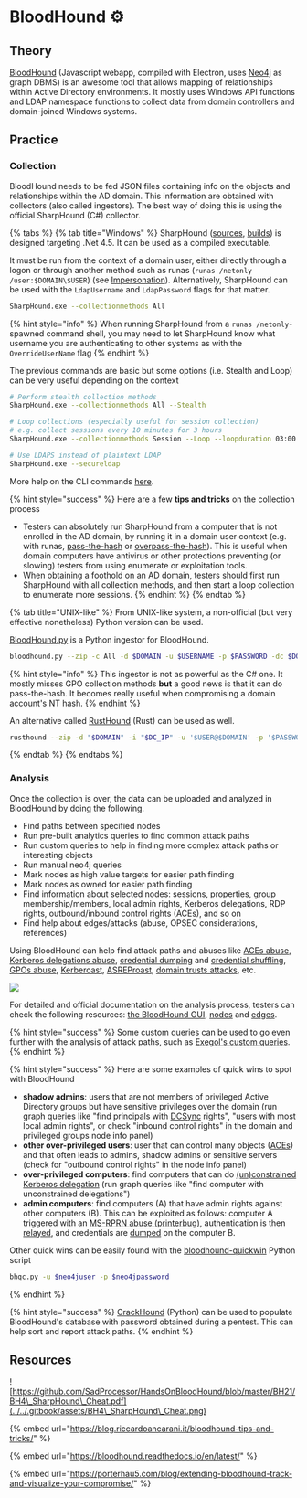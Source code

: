 # BloodHound ⚙️

## Theory

[BloodHound](https://github.com/BloodHoundAD/BloodHound) (Javascript webapp, compiled with Electron, uses [Neo4j](https://neo4j.com/) as graph DBMS) is an awesome tool that allows mapping of relationships within Active Directory environments. It mostly uses Windows API functions and LDAP namespace functions to collect data from domain controllers and domain-joined Windows systems.

## Practice

### Collection

BloodHound needs to be fed JSON files containing info on the objects and relationships within the AD domain. This information are obtained with collectors (also called ingestors). The best way of doing this is using the official SharpHound (C#) collector.

{% tabs %}
{% tab title="Windows" %}
SharpHound ([sources](https://github.com/BloodHoundAD/SharpHound), [builds](https://github.com/BloodHoundAD/BloodHound/tree/master/Collectors)) is designed targeting .Net 4.5. It can be used as a compiled executable.

It must be run from the context of a domain user, either directly through a logon or through another method such as runas (`runas /netonly /user:$DOMAIN\$USER`) (see [Impersonation](../movement/credentials/impersonation.md)). Alternatively, SharpHound can be used with the `LdapUsername` and `LdapPassword` flags for that matter.

```bash
SharpHound.exe --collectionmethods All
```

{% hint style="info" %}
When running SharpHound from a `runas /netonly`-spawned command shell, you may need to let SharpHound know what username you are authenticating to other systems as with the `OverrideUserName` flag
{% endhint %}

The previous commands are basic but some options (i.e. Stealth and Loop) can be very useful depending on the context

```bash
# Perform stealth collection methods
SharpHound.exe --collectionmethods All --Stealth

# Loop collections (especially useful for session collection)
# e.g. collect sessions every 10 minutes for 3 hours
SharpHound.exe --collectionmethods Session --Loop --loopduration 03:00:00 --loopinterval 00:10:00

# Use LDAPS instead of plaintext LDAP
SharpHound.exe --secureldap
```

More help on the CLI commands [here](https://github.com/BloodHoundAD/SharpHound#cli).

{% hint style="success" %}
Here are a few **tips and tricks** on the collection process

* Testers can absolutely run SharpHound from a computer that is not enrolled in the AD domain, by running it in a domain user context (e.g. with runas, [pass-the-hash](../movement/ntlm/pth.md) or [overpass-the-hash](../movement/kerberos/ptk.md)). This is useful when domain computers have antivirus or other protections preventing (or slowing) testers from using enumerate or exploitation tools.
* When obtaining a foothold on an AD domain, testers should first run SharpHound with all collection methods, and then start a loop collection to enumerate more sessions.
{% endhint %}
{% endtab %}

{% tab title="UNIX-like" %}
From UNIX-like system, a non-official (but very effective nonetheless) Python version can be used.

[BloodHound.py](https://github.com/fox-it/BloodHound.py) is a Python ingestor for BloodHound.

```bash
bloodhound.py --zip -c All -d $DOMAIN -u $USERNAME -p $PASSWORD -dc $DOMAIN_CONTROLLER
```

{% hint style="info" %}
This ingestor is not as powerful as the C# one. It mostly misses GPO collection methods **but** a good news is that it can do pass-the-hash. It becomes really useful when compromising a domain account's NT hash.
{% endhint %}

An alternative called [RustHound](https://github.com/OPENCYBER-FR/RustHound) (Rust) can be used as well.

```bash
rusthound --zip -d "$DOMAIN" -i "$DC_IP" -u '$USER@$DOMAIN' -p '$PASSWORD' -o "OUTDIR"
```
{% endtab %}
{% endtabs %}

### Analysis

Once the collection is over, the data can be uploaded and analyzed in BloodHound by doing the following.

* Find paths between specified nodes
* Run pre-built analytics queries to find common attack paths
* Run custom queries to help in finding more complex attack paths or interesting objects
* Run manual neo4j queries
* Mark nodes as high value targets for easier path finding
* Mark nodes as owned for easier path finding
* Find information about selected nodes: sessions, properties, group membership/members, local admin rights, Kerberos delegations, RDP rights, outbound/inbound control rights (ACEs), and so on
* Find help about edges/attacks (abuse, OPSEC considerations, references)

Using BloodHound can help find attack paths and abuses like [ACEs abuse](../movement/dacl/), [Kerberos delegations abuse](../movement/kerberos/delegations/), [credential dumping](../movement/credentials/dumping/) and [credential shuffling](../movement/credentials/shuffling.md), [GPOs abuse](../movement/group-policies.md), [Kerberoast](../movement/kerberos/kerberoast.md), [ASREProast](../movement/kerberos/asreproast.md), [domain trusts attacks](../movement/trusts.md), etc.

![](<../../.gitbook/assets/Screenshot from 2020-12-08 15-29-30.png>)

For detailed and official documentation on the analysis process, testers can check the following resources: [the BloodHound GUI](https://bloodhound.readthedocs.io/en/latest/data-analysis/bloodhound-gui.html), [nodes](https://bloodhound.readthedocs.io/en/latest/data-analysis/nodes.html) and [edges](https://bloodhound.readthedocs.io/en/latest/data-analysis/edges.html).

{% hint style="success" %}
Some custom queries can be used to go even further with the analysis of attack paths, such as [Exegol's custom queries](https://github.com/ThePorgs/Exegol-images/blob/3d6d7a41e46acb6898da996c4198971be02e4d77/sources/bloodhound/customqueries.json).
{% endhint %}

{% hint style="success" %}
Here are some examples of quick wins to spot with BloodHound

* **shadow admins**: users that are not members of privileged Active Directory groups but have sensitive privileges over the domain (run graph queries like "find principals with [DCSync](../movement/credentials/dumping/dcsync.md) rights", "users with most local admin rights", or check "inbound control rights" in the domain and privileged groups node info panel)
* **other over-privileged users**: user that can control many objects ([ACEs](../movement/dacl/)) and that often leads to admins, shadow admins or sensitive servers (check for "outbound control rights" in the node info panel)
* **over-privileged computers**: find computers that can do [(un)constrained Kerberos delegation](../movement/kerberos/delegations/) (run graph queries like "find computer with unconstrained delegations")
* **admin computers**: find computers (A) that have admin rights against other computers (B). This can be exploited as follows: computer A triggered with an [MS-RPRN abuse (printerbug),](../movement/mitm-and-coerced-authentications/ms-rprn.md) authentication is then [relayed](../movement/ntlm/relay.md), and credentials are [dumped](../movement/credentials/dumping/) on the computer B.

Other quick wins can be easily found with the [bloodhound-quickwin](https://github.com/kaluche/bloodhound-quickwin) Python script

```bash
bhqc.py -u $neo4juser -p $neo4jpassword
```
{% endhint %}

{% hint style="success" %}
[CrackHound](https://github.com/trustedsec/CrackHound) (Python) can be used to populate BloodHound's database with password obtained during a pentest. This can help sort and report attack paths.
{% endhint %}

## Resources

![https://github.com/SadProcessor/HandsOnBloodHound/blob/master/BH21/BH4\_SharpHound\_Cheat.pdf](../../.gitbook/assets/BH4\_SharpHound\_Cheat.png)

{% embed url="https://blog.riccardoancarani.it/bloodhound-tips-and-tricks/" %}

{% embed url="https://bloodhound.readthedocs.io/en/latest/" %}

{% embed url="https://porterhau5.com/blog/extending-bloodhound-track-and-visualize-your-compromise/" %}
